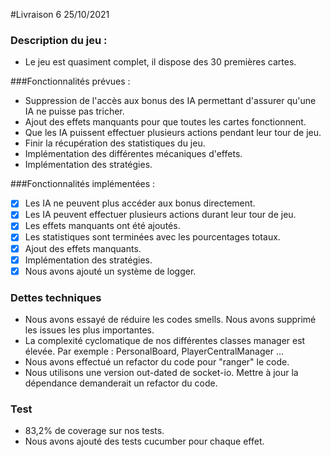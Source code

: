 #Livraison 6 25/10/2021

### Description du jeu :

- Le jeu est quasiment complet, il dispose des 30 premières cartes.

###Fonctionnalités prévues :

- Suppression de l'accès aux bonus des IA permettant d'assurer qu'une IA ne puisse pas tricher.
- Ajout des effets manquants pour que toutes les cartes fonctionnent.
- Que les IA puissent effectuer plusieurs actions pendant leur tour de jeu.
- Finir la récupération des statistiques du jeu.
- Implémentation des différentes mécaniques d'effets.
- Implémentation des stratégies.

###Fonctionnalités implémentées :

- [x] Les IA ne peuvent plus accéder aux bonus directement.
- [x] Les IA peuvent effectuer plusieurs actions durant leur tour de jeu.
- [x] Les effets manquants ont été ajoutés.
- [x] Les statistiques sont terminées avec les pourcentages totaux.
- [x] Ajout des effets manquants.
- [x] Implémentation des stratégies.
- [x] Nous avons ajouté un système de logger.

### Dettes techniques

- Nous avons essayé de réduire les codes smells. Nous avons supprimé les issues les plus importantes.
- La complexité cyclomatique de nos différentes classes manager est élevée. Par exemple : PersonalBoard, PlayerCentralManager ...
- Nous avons effectué un refactor du code pour "ranger" le code.
- Nous utilisons une version out-dated de socket-io. Mettre à jour la dépendance demanderait un refactor du code.

### Test

- 83,2% de coverage sur nos tests.
- Nous avons ajouté des tests cucumber pour chaque effet.

